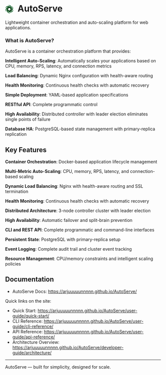 # <img src="docs/images/l0g0.png" alt="AutoServe logo" height="28" style="height:1em; vertical-align:-0.2em; margin-right:0.25em;"> AutoServe

Lightweight container orchestration and auto-scaling platform for web applications.

### What is AutoServe?

AutoServe is a container orchestration platform that provides:

**Intelligent Auto-Scaling**: Automatically scales your applications based on CPU, memory, RPS, latency, and connection metrics

**Load Balancing**: Dynamic Nginx configuration with health-aware routing

**Health Monitoring**: Continuous health checks with automatic recovery

**Simple Deployment**: YAML-based application specifications

**RESTful API**: Complete programmatic control

**High Availability**: Distributed controller with leader election eliminates single points of failure

**Database HA**: PostgreSQL-based state management with primary-replica replication

## Key Features

**Container Orchestration**: Docker-based application lifecycle management

**Multi-Metric Auto-Scaling**: CPU, memory, RPS, latency, and connection-based scaling

**Dynamic Load Balancing**: Nginx with health-aware routing and SSL termination

**Health Monitoring**: Continuous health checks with automatic recovery

**Distributed Architecture**: 3-node controller cluster with leader election

**High Availability**: Automatic failover and split-brain prevention

**CLI and REST API**: Complete programmatic and command-line interfaces

**Persistent State**: PostgreSQL with primary-replica setup

**Event Logging**: Complete audit trail and cluster event tracking

**Resource Management**: CPU/memory constraints and intelligent scaling policies

## Documentation

- AutoServe Docs: https://arjuuuuunnnnn.github.io/AutoServe/

Quick links on the site:

- Quick Start: https://arjuuuuunnnnn.github.io/AutoServe/user-guide/quick-start/
- CLI Reference: https://arjuuuuunnnnn.github.io/AutoServe/user-guide/cli-reference/
- API Reference: https://arjuuuuunnnnn.github.io/AutoServe/user-guide/api-reference/
- Architecture Overview: https://arjuuuuunnnnn.github.io/AutoServe/developer-guide/architecture/

---

AutoServe — built for simplicity, designed for scale.
